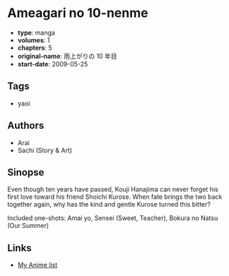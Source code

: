 # Ameagari no 10-nenme

-   **type**: manga
-   **volumes**: 1
-   **chapters**: 5
-   **original-name**: 雨上がりの 10 年目
-   **start-date**: 2009-05-25

## Tags

-   yaoi

## Authors

-   Arai
-   Sachi (Story & Art)

## Sinopse

Even though ten years have passed, Kouji Hanajima can never forget his first love toward his friend Shoichi Kurose. When fate brings the two back together again, why has the kind and gentle Kurose turned this bitter?

Included one-shots: Amai yo, Sensei (Sweet, Teacher), Bokura no Natsu (Our Summer)

## Links

-   [My Anime list](https://myanimelist.net/manga/40297/Ameagari_no_10-nenme)
